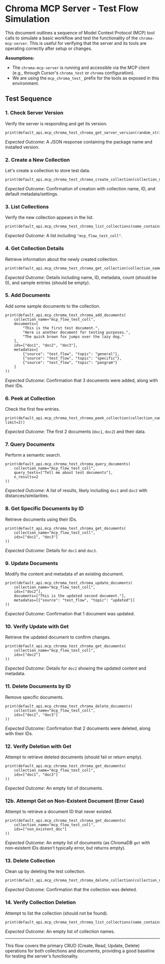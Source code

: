 # Chroma MCP Server - Test Flow Simulation

This document outlines a sequence of Model Context Protocol (MCP) tool calls to simulate a basic workflow and test the functionality of the `chroma-mcp-server`. This is useful for verifying that the server and its tools are operating correctly after setup or changes.

**Assumptions:**

* The `chroma-mcp-server` is running and accessible via the MCP client (e.g., through Cursor's `chroma_test` or `chroma` configuration).
* We are using the `mcp_chroma_test_` prefix for the tools as exposed in this environment.

## Test Sequence

### 1. Check Server Version

Verify the server is responding and get its version.

```tool_code
print(default_api.mcp_chroma_test_chroma_get_server_version(random_string="check"))
```

*Expected Outcome:* A JSON response containing the package name and installed version.

### 2. Create a New Collection

Let's create a collection to store test data.

```tool_code
print(default_api.mcp_chroma_test_chroma_create_collection(collection_name="mcp_flow_test_coll"))
```

*Expected Outcome:* Confirmation of creation with collection name, ID, and default metadata/settings.

### 3. List Collections

Verify the new collection appears in the list.

```tool_code
print(default_api.mcp_chroma_test_chroma_list_collections(name_contains="mcp_flow"))
```

*Expected Outcome:* A list including `"mcp_flow_test_coll"`.

### 4. Get Collection Details

Retrieve information about the newly created collection.

```tool_code
print(default_api.mcp_chroma_test_chroma_get_collection(collection_name="mcp_flow_test_coll"))
```

*Expected Outcome:* Details including name, ID, metadata, count (should be 0), and sample entries (should be empty).

### 5. Add Documents

Add some sample documents to the collection.

```tool_code
print(default_api.mcp_chroma_test_chroma_add_documents(
    collection_name="mcp_flow_test_coll",
    documents=[
        "This is the first test document.",
        "Here is another document for testing purposes.",
        "The quick brown fox jumps over the lazy dog."
    ],
    ids=["doc1", "doc2", "doc3"],
    metadatas=[
        {"source": "test_flow", "topic": "general"},
        {"source": "test_flow", "topic": "specific"},
        {"source": "test_flow", "topic": "pangram"}
    ]
))
```

*Expected Outcome:* Confirmation that 3 documents were added, along with their IDs.

### 6. Peek at Collection

Check the first few entries.

```tool_code
print(default_api.mcp_chroma_test_chroma_peek_collection(collection_name="mcp_flow_test_coll", limit=2))
```

*Expected Outcome:* The first 2 documents (`doc1`, `doc2`) and their data.

### 7. Query Documents

Perform a semantic search.

```tool_code
print(default_api.mcp_chroma_test_chroma_query_documents(
    collection_name="mcp_flow_test_coll",
    query_texts=["Tell me about test documents"],
    n_results=2
))
```

*Expected Outcome:* A list of results, likely including `doc1` and `doc2` with distances/similarities.

### 8. Get Specific Documents by ID

Retrieve documents using their IDs.

```tool_code
print(default_api.mcp_chroma_test_chroma_get_documents(
    collection_name="mcp_flow_test_coll",
    ids=["doc1", "doc3"]
))
```

*Expected Outcome:* Details for `doc1` and `doc3`.

### 9. Update Documents

Modify the content and metadata of an existing document.

```tool_code
print(default_api.mcp_chroma_test_chroma_update_documents(
    collection_name="mcp_flow_test_coll",
    ids=["doc2"],
    documents=["This is the updated second document."],
    metadatas=[{"source": "test_flow", "topic": "updated"}]
))
```

*Expected Outcome:* Confirmation that 1 document was updated.

### 10. Verify Update with Get

Retrieve the updated document to confirm changes.

```tool_code
print(default_api.mcp_chroma_test_chroma_get_documents(
    collection_name="mcp_flow_test_coll",
    ids=["doc2"]
))
```

*Expected Outcome:* Details for `doc2` showing the updated content and metadata.

### 11. Delete Documents by ID

Remove specific documents.

```tool_code
print(default_api.mcp_chroma_test_chroma_delete_documents(
    collection_name="mcp_flow_test_coll",
    ids=["doc1", "doc3"]
))
```

*Expected Outcome:* Confirmation that 2 documents were deleted, along with their IDs.

### 12. Verify Deletion with Get

Attempt to retrieve deleted documents (should fail or return empty).

```tool_code
print(default_api.mcp_chroma_test_chroma_get_documents(
    collection_name="mcp_flow_test_coll",
    ids=["doc1", "doc3"]
))
```

*Expected Outcome:* An empty list of documents.

### 12b. Attempt Get on Non-Existent Document (Error Case)

Attempt to retrieve a document ID that never existed.

```tool_code
print(default_api.mcp_chroma_test_chroma_get_documents(
    collection_name="mcp_flow_test_coll",
    ids=["non_existent_doc"]
))
```

*Expected Outcome:* An empty list of documents (as ChromaDB `get` with non-existent IDs doesn't typically error, but returns empty).

### 13. Delete Collection

Clean up by deleting the test collection.

```tool_code
print(default_api.mcp_chroma_test_chroma_delete_collection(collection_name="mcp_flow_test_coll"))
```

*Expected Outcome:* Confirmation that the collection was deleted.

### 14. Verify Collection Deletion

Attempt to list the collection (should not be found).

```tool_code
print(default_api.mcp_chroma_test_chroma_list_collections(name_contains="mcp_flow_test_coll"))
```

*Expected Outcome:* An empty list of collection names.

---

This flow covers the primary CRUD (Create, Read, Update, Delete) operations for both collections and documents, providing a good baseline for testing the server's functionality.
